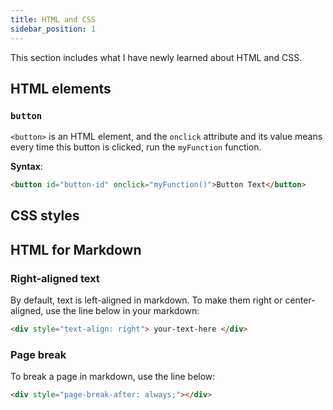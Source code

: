 ```yaml
---
title: HTML and CSS
sidebar_position: 1
---
```


This section includes what I have newly learned about HTML and CSS.

## HTML elements

### `button`

`<button>` is an HTML element, and the `onclick` attribute and its value means every time this button is clicked, run the `myFunction` function.

**Syntax**:

```html
<button id="button-id" onclick="myFunction()">Button Text</button>
```

## CSS styles

## HTML for Markdown

### Right-aligned text

By default, text is left-aligned in markdown. To make them right or center-aligned, use the line below in your markdown: 

```html
<div style="text-align: right"> your-text-here </div>
```

### Page break

To break a page in markdown, use the line below:

```html
<div style="page-break-after: always;"></div>
```